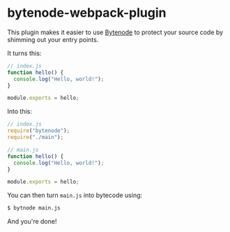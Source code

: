 # bytenode-webpack-plugin

This plugin makes it easier to use [Bytenode](https://github.com/OsamaAbbas/bytenode) to protect your source code by shimming out your entry points.

It turns this:

```js
// index.js
function hello() {
  console.log("Hello, world!");
}

module.exports = hello;
```

Into this:

```js
// index.js
require("bytenode");
require("./main");
```

```js
// main.js
function hello() {
  console.log("Hello, world!");
}

module.exports = hello;
```

You can then turn `main.js` into bytecode using:

```bash
$ bytnode main.js
```

And you're done!
